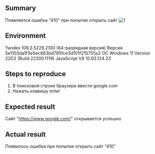 ## Summary

Появляется ошибка "410" при попытке открыть сайт
![1](https://user-images.githubusercontent.com/119818671/205665787-fd8d8f4a-4857-452d-a810-ab0addad53b0.png)

## Environment

Yandex	106.3.5229.2100 (64-разрядная версия)
Версия	5e1103da1f3e5ec663bd795fce3d101f215755s2
ОС	Windows 11 Version 22D2 (Build 22300.1119)
JavaScript	V8 10.63.124.23

## Steps to reproduce

1. В поисковой строке браузера ввести google.com
2. Нажать клавишу enter

## Expected result

Сайт "https://www.google.com/" открывается успешно

## Actual result

Появилось ошибка при попытке открыть сайт "410"
